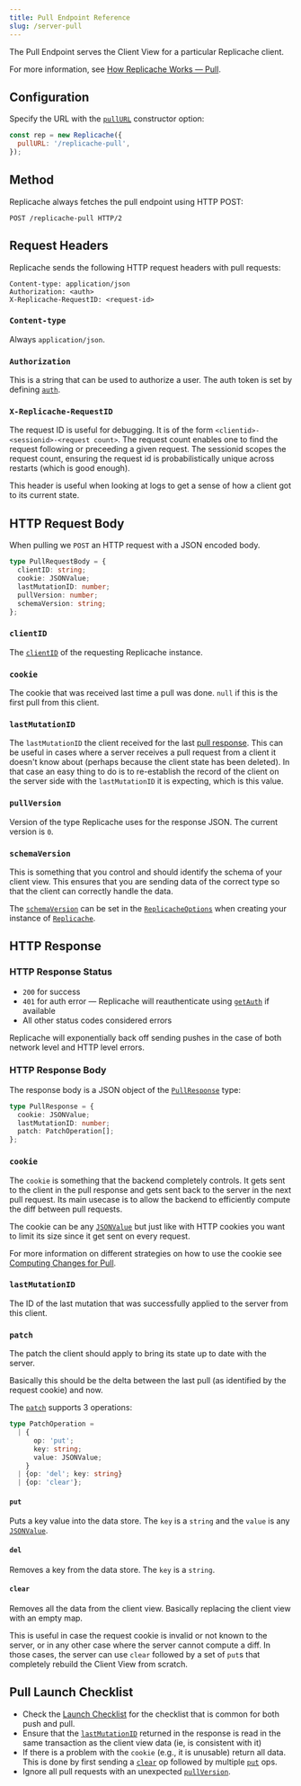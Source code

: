 ```yaml
---
title: Pull Endpoint Reference
slug: /server-pull
---
```


The Pull Endpoint serves the Client View for a particular Replicache client.

For more information, see [How Replicache Works — Pull](how-it-works#%E2%91%A0-pull).

## Configuration

Specify the URL with the [`pullURL`](api/interfaces/ReplicacheOptions#pullURL) constructor option:

```js
const rep = new Replicache({
  pullURL: '/replicache-pull',
});
```

## Method

Replicache always fetches the pull endpoint using HTTP POST:

```http
POST /replicache-pull HTTP/2
```

## Request Headers

Replicache sends the following HTTP request headers with pull requests:

```http
Content-type: application/json
Authorization: <auth>
X-Replicache-RequestID: <request-id>
```

### `Content-type`

Always `application/json`.

### `Authorization`

This is a string that can be used to authorize a user. The auth token is set
by defining [`auth`](api/interfaces/ReplicacheOptions#auth).

### `X-Replicache-RequestID`

The request ID is useful for debugging. It is of the form
`<clientid>-<sessionid>-<request count>`. The request count enables one to find
the request following or preceeding a given request. The sessionid scopes the
request count, ensuring the request id is probabilistically unique across
restarts (which is good enough).

This header is useful when looking at logs to get a sense of how a client got to
its current state.

## HTTP Request Body

When pulling we `POST` an HTTP request with a JSON encoded body.

```ts
type PullRequestBody = {
  clientID: string;
  cookie: JSONValue;
  lastMutationID: number;
  pullVersion: number;
  schemaVersion: string;
};
```

### `clientID`

The [`clientID`](api/classes/Replicache#clientID) of the requesting Replicache instance.

### `cookie`

The cookie that was received last time a pull was done. `null` if this is the first pull from this client.

### `lastMutationID`

The `lastMutationID`  the client received for the last [pull response](https://doc.replicache.dev/server-pull#http-request-body). This can be useful in cases where a server receives a pull request from a client it doesn't know about (perhaps because the client state has been deleted). In that case an easy thing to do is to re-establish the record of the client on the server side with the `lastMutationID` it is expecting, which is this value.

### `pullVersion`

Version of the type Replicache uses for the response JSON. The current version is `0`.

### `schemaVersion`

This is something that you control and should identify the schema of your client
view. This ensures that you are sending data of the correct type so that the
client can correctly handle the data.

The [`schemaVersion`](api/interfaces/ReplicacheOptions#schemaVersion) can be set
in the [`ReplicacheOptions`](api/interfaces/ReplicacheOptions) when creating
your instance of [`Replicache`](api/classes/Replicache).

## HTTP Response

### HTTP Response Status

- `200` for success
- `401` for auth error — Replicache will reauthenticate using [`getAuth`](api/classes/Replicache#getAuth) if available
- All other status codes considered errors

Replicache will exponentially back off sending pushes in the case of both network level and HTTP level errors.

### HTTP Response Body

The response body is a JSON object of the [`PullResponse`](api#PullResponse) type:

```ts
type PullResponse = {
  cookie: JSONValue;
  lastMutationID: number;
  patch: PatchOperation[];
};
```

### `cookie`

The `cookie` is something that the backend completely controls. It gets sent to
the client in the pull response and gets sent back to the server in the next
pull request. Its main usecase is to allow the backend to efficiently compute
the diff between pull requests.

The cookie can be any [`JSONValue`](api#JSONValue) but just like with HTTP cookies
you want to limit its size since it get sent on every request.

For more information on different strategies on how to use the cookie see [Computing Changes for Pull](#TODO).

### `lastMutationID`

The ID of the last mutation that was successfully applied to the server from this client.

### `patch`

The patch the client should apply to bring its state up to date with the server.

Basically this should be the delta between the last pull (as identified by the request cookie) and now.

The [`patch`](api#PatchOperation) supports 3 operations:

```ts
type PatchOperation =
  | {
      op: 'put';
      key: string;
      value: JSONValue;
    }
  | {op: 'del'; key: string}
  | {op: 'clear'};
```

#### `put`

Puts a key value into the data store. The `key` is a `string` and the `value` is
any [`JSONValue`](api#JSONValue).

#### `del`

Removes a key from the data store. The `key` is a `string`.

#### `clear`

Removes all the data from the client view. Basically replacing the client view
with an empty map.

This is useful in case the request cookie is invalid or not known to the server, or in any other case where the server cannot compute a diff. In those cases, the server can use `clear` followed by a set of `put`s that completely rebuild the Client View from scratch.

## Pull Launch Checklist

- Check the [Launch Checklist](launch-checklist#all-endpoints) for the checklist
  that is common for both push and pull.
- Ensure that the [`lastMutationID`](#lastmutationid-1) returned in the response
  is read in the same transaction as the client view data (ie, is consistent
  with it)
- If there is a problem with the `cookie` (e.g., it is unusable) return all
  data. This is done by first sending a [`clear`](#clear) op followed by
  multiple [`put`](#put) ops.
- Ignore all pull requests with an unexpected
  [`pullVersion`](server-pull#pullversion).
